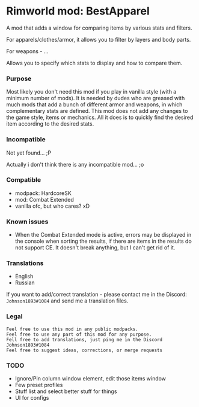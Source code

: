 # Rimworld mod: BestApparel

A mod that adds a window for comparing items by various stats and filters.

For apparels/clothes/armor, it allows you to filter by layers and body parts.

For weapons - ...

Allows you to specify which stats to display and how to compare them.

### Purpose

Most likely you don't need this mod if you play in vanilla style (with a minimum number of mods).
It is needed by dudes who are greased with much mods that add a bunch of different armor and weapons, in which
complementary stats are defined.
This mod does not add any changes to the game style, items or mechanics.
All it does is to quickly find the desired item according to the desired stats.

### Incompatible

Not yet found... ;P

Actually i don't think there is any incompatible mod... ;o

### Compatible

+ modpack: HardcoreSK
+ mod: Combat Extended
+ vanilla ofc, but who cares? xD

### Known issues

+ When the Combat Extended mode is active, errors may be displayed in the console when sorting the results, if there are items in the results do not support CE. It doesn't break
  anything, but I can't get rid of it.

### Translations

+ English
+ Russian

If you want to add/correct translation - please contact me in the Discord: `Johnson1893#1084` and send me a translation
files.

### Legal

    Feel free to use this mod in any public modpacks.
    Feel free to use any part of this mod for any purpose.
    Fell free to add translations, just ping me in the Discord Johnson1893#1084
    Feel free to suggest ideas, corrections, or merge requests

### TODO

+ Ignore/Pin column window element, edit those items window
+ Few preset profiles
+ Stuff list and select better stuff for things
+ UI for configs
